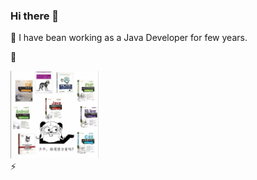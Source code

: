 ### Hi there 👋

🌱 I have bean working as a Java Developer for few years.


🔭
<div align="left">
  <img src=IMG_2022-05-04.png width=28% />
</div>
⚡

<!--
**lWoHvYe/lWoHvYe** is a ✨ _special_ ✨ repository because its `README.md` (this file) appears on your GitHub profile.

Here are some ideas to get you started:

- 🔭 I’m currently working on ...
- 🌱 I’m currently learning ...
- 👯 I’m looking to collaborate on ...
- 🤔 I’m looking for help with ...
- 💬 Ask me about ...
- 📫 How to reach me: ...
- 😄 Pronouns: ...
- ⚡ Fun fact: ...
-->
